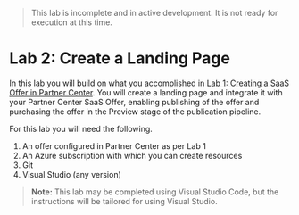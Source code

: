 > This lab is incomplete and in active development. It is not ready for execution at this time.

# Lab 2: Create a Landing Page

In this lab you will build on what you accomplished in [Lab 1: Creating a SaaS Offer in Partner Center](../lab1-create-pc-offer/index.md). You will create a landing page and integrate it with your Partner Center SaaS Offer, enabling publishing of the offer and purchasing the offer in the Preview stage of the publication pipeline.

For this lab you will need the following.

1. An offer configured in Partner Center as per Lab 1
1. An Azure subscription with which you can create resources
1. Git
1. Visual Studio (any version)

> **Note:** This lab may be completed using Visual Studio Code, but the instructions will be tailored for using Visual Studio.

